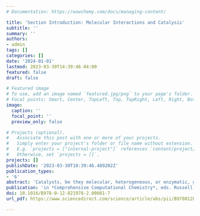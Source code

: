 ```yaml
---
# Documentation: https://wowchemy.com/docs/managing-content/

title: 'Section Introduction: Molecular Interactions and Catalysis'
subtitle: ''
summary: ''
authors:
- admin
tags: []
categories: []
date: '2024-01-01'
lastmod: 2023-03-30T14:39:46-04:00
featured: false
draft: false

# Featured image
# To use, add an image named `featured.jpg/png` to your page's folder.
# Focal points: Smart, Center, TopLeft, Top, TopRight, Left, Right, BottomLeft, Bottom, BottomRight.
image:
  caption: ''
  focal_point: ''
  preview_only: false

# Projects (optional).
#   Associate this post with one or more of your projects.
#   Simply enter your project's folder or file name without extension.
#   E.g. `projects = ["internal-project"]` references `content/project/deep-learning/index.md`.
#   Otherwise, set `projects = []`.
projects: []
publishDate: '2023-03-30T18:39:46.489202Z'
publication_types:
- '6'
abstract: 'Catalysts, be they molecular, heterogeneous, or enzymatic, greatly accelerate chemical transformations. Computational chemistry plays a leading role in the mechanistic modeling and design of catalysts because many key reaction steps have fleeting transition states that are challenging to characterize experimentally. This book section describes some of the computational tools that have been developed to map out reaction mechanisms or optimize catalysts for a specific mechanism. This section also describes best practices in both modeling catalysis with density functional theory as well as understanding complex phenomena related to chemical bonding, photochemistry or dynamic effects in catalysis, and quantum mechanical tunneling.'
publication: 'in *Comprehensive Computational Chemistry*, eds. Russell Boyd and M. Yanez, **4**, 449--453 (2024)'
doi: 10.1016/B978-0-12-821978-2.00081-7
url_pdf: https://www.sciencedirect.com/science/article/abs/pii/B9780128219782000817

---
```

